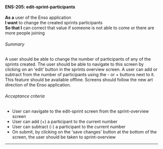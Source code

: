 #### ENS-205: edit-sprint-participants
**As a** user of the Enso application <br />
**I want** to change the created sprints participants <br />
**So that I** can correct that value if someone is not able to come or there are more people joining

###### Summary
A user should be able to change the number of participants of any of the sprints created. The user should be able to navigate to this screen by clicking on an 'edit' button in the sprints overview screen. A user can add or subtract from the number of participants using the - or + buttons next to it. This feature should be available offline. Screens should follow the new art direction of the Enso application.

###### Acceptance criteria
- User can navigate to the edit-sprint screen from the sprint-overview screen
- User can add (+) a participant to the current number
- User can subtract (-) a participant to the current number
- On submit, by clicking on the 'save changes' button at the bottom of the screen, the user should be taken to sprint-overview

---